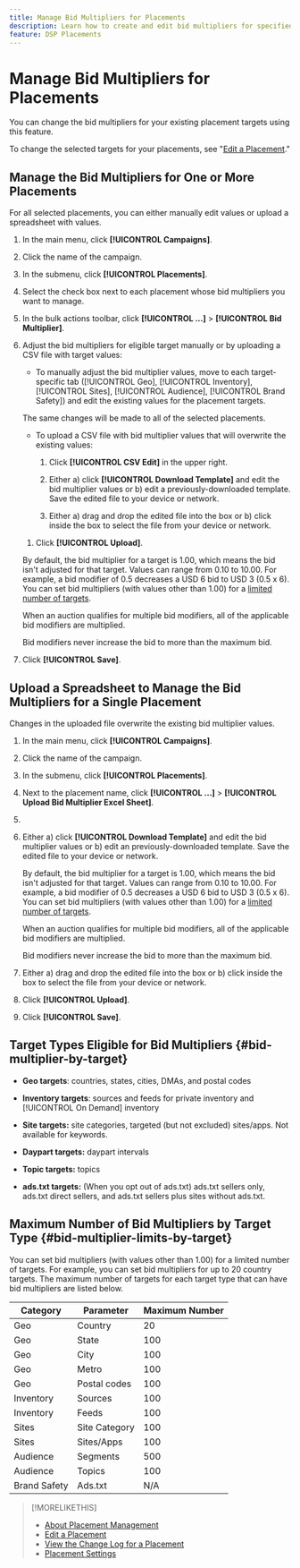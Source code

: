 ```yaml
---
title: Manage Bid Multipliers for Placements
description: Learn how to create and edit bid multipliers for specified placement targets.
feature: DSP Placements
---
```

# Manage Bid Multipliers for Placements

You can change the bid multipliers for your existing placement targets using this feature.

To change the selected targets for your placements, see "[Edit a Placement](/help/dsp/campaign-management/placements/placement-edit.md)."

## Manage the Bid Multipliers for One or More Placements

For all selected placements, you can either manually edit values or upload a spreadsheet with values.

1. In the main menu, click **[!UICONTROL Campaigns]**.

1. Click the name of the campaign.

1. In the submenu, click **[!UICONTROL Placements]**.

1. Select the check box next to each placement whose bid multipliers you want to manage.

1. In the bulk actions toolbar, click **[!UICONTROL ...]** > **[!UICONTROL Bid Multiplier]**.

1. Adjust the bid multipliers for eligible target manually or by uploading a CSV file with target values:

   *  To manually adjust the bid multiplier values, move to each target-specific tab ([!UICONTROL Geo], [!UICONTROL Inventory], [!UICONTROL Sites], [!UICONTROL Audience], [!UICONTROL Brand Safety]<!--verify all-->) and edit the existing values for the placement targets.

     The same changes will be made to all of the selected placements.

   * To upload a CSV file with bid multiplier values that will overwrite the existing values:

     1. Click **[!UICONTROL CSV Edit]** in the upper right.

     1. Either a) click **[!UICONTROL Download Template]** and edit the bid multiplier values or b) edit a previously-downloaded template. Save the edited file to your device or network.

     1.  Either a) drag and drop the edited file into the box or b) click inside the box to select the file from your device or network. 

    1. Click **[!UICONTROL Upload]**.

   By default, the bid multiplier for a target is 1.00, which means the bid isn't adjusted for that target. Values can range from 0.10 to 10.00. For example, a bid modifier of 0.5 decreases a USD 6 bid to USD 3 (0.5 x 6). You can set bid multipliers (with values other than 1.00) for a [limited number of targets](#bid-multiplier-limits-by-target).
   
   When an auction qualifies for multiple bid modifiers, all of the applicable bid modifiers are multiplied.
   
   Bid modifiers never increase the bid to more than the maximum bid.

1. Click **[!UICONTROL Save]**.

## Upload a Spreadsheet to Manage the Bid Multipliers for a Single Placement<!-- Is this still going to exist independently, or will you just do this via the "Bid Multiplier" option in the main context menu for placements? If both options, then reword headings for distinction -->

Changes in the uploaded file overwrite the existing bid multiplier values.<!-- what if you delete a row? -->

1. In the main menu, click **[!UICONTROL Campaigns]**.

1. Click the name of the campaign.

1. In the submenu, click **[!UICONTROL Placements]**.

1. Next to the placement name, click  **[!UICONTROL ...]** > **[!UICONTROL Upload Bid Multiplier Excel Sheet]**.

1. <!-- Verify the rest of these steps. -->

1. Either a) click **[!UICONTROL Download Template]** and edit the bid multiplier values or b) edit an previously-downloaded template. Save the edited file to your device or network.

   By default, the bid multiplier for a target is 1.00, which means the bid isn't adjusted for that target. Values can range from 0.10 to 10.00. For example, a bid modifier of 0.5 decreases a USD 6 bid to USD 3 (0.5 x 6). You can set bid multipliers (with values other than 1.00) for a [limited number of targets](#bid-multiplier-limits-by-target).
   
   When an auction qualifies for multiple bid modifiers, all of the applicable bid modifiers are multiplied.
   
   Bid modifiers never increase the bid to more than the maximum bid.

1.  Either a) drag and drop the edited file into the box or b) click inside the box to select the file from your device or network. 

1. Click **[!UICONTROL Upload]**.

1. Click **[!UICONTROL Save]**.<!-- Verify this step -->

## Target Types Eligible for Bid Multipliers {#bid-multiplier-by-target}

* **Geo targets**: countries, states, cities, DMAs, and postal codes

* **Inventory targets**: sources and feeds for private inventory and [!UICONTROL On Demand] inventory

* **Site targets:** site categories, targeted (but not excluded) sites/apps. Not available for keywords.<!-- Clarify this: I don't see a place to specify keywords -->

<!-- Not until Phase 2:  * **Audience targets:** audiences and segments -->

* **Daypart targets:** daypart intervals

* **Topic targets:** topics

* **ads.txt targets:** (When you opt out of ads.txt) ads.txt sellers only, ads.txt direct sellers, and ads.txt sellers plus sites without ads.txt. <!-- ???  Clarify how this will work. -->

## Maximum Number of Bid Multipliers by Target Type {#bid-multiplier-limits-by-target}

You can set bid multipliers (with values other than 1.00) for a limited number of targets. For example, you can set bid multipliers for up to 20 country targets. The maximum number of targets for each target type that can have bid multipliers are listed below.

| Category | Parameter | Maximum Number |
| -------- | --------- | ----- |
| Geo | Country | 20 |
| Geo | State | 100 |
| Geo | City | 100 |
| Geo | Metro | 100 |
| Geo | Postal codes | 100 |
| Inventory | Sources | 100 |
| Inventory | Feeds | 100 |
| Sites | Site Category | 100 |
| Sites | Sites/Apps | 100 |
| Audience | Segments | 500 |
| Audience | Topics | 100 |
| Brand Safety | Ads.txt | N/A |

>[!MORELIKETHIS]
>
>* [About Placement Management](placement-about.md)
>* [Edit a Placement](placement-edit.md)
>* [View the Change Log for a Placement](placement-change-log.md)
>* [Placement Settings](placement-settings.md)

